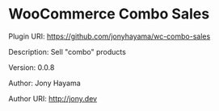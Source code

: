 # WooCommerce Combo Sales

Plugin URI: https://github.com/jonyhayama/wc-combo-sales

Description: Sell "combo" products

Version: 0.0.8

Author: Jony Hayama

Author URI: http://jony.dev
